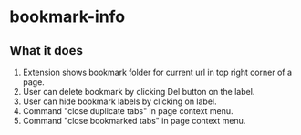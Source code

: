 # bookmark-info

## What it does

1) Extension shows bookmark folder for current url in top right corner of a page.
2) User can delete bookmark by clicking Del button on the label.
3) User can hide bookmark labels by clicking on label.
4) Command "close duplicate tabs" in page context menu.
5) Command "close bookmarked tabs" in page context menu.